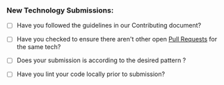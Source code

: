 
### New Technology Submissions:

* [ ] Have you followed the guidelines in our Contributing document?

* [ ] Have you checked to ensure there aren't other open [Pull Requests](../../../pulls) for the same tech?

* [ ] Does your submission is according to the desired pattern ?

* [ ] Have you lint your code locally prior to submission?
